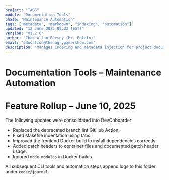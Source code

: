 ```yaml
---
project: "TAGS"
module: "Documentation Tools"
phase: "Maintenance Automation"
tags: ["metadata", "markdown", "indexing", "automation"]
updated: "12 June 2025 09:33 (EST)"
version: "v1.2.6"
author: "Chad Allan Reesey (Mr. Potato)"
email: "education@thenagrygamershow.com"
description: "Manages indexing and metadata injection for project documentation."
---
```


# Documentation Tools – Maintenance Automation
<!-- PATCHED v0.1.0 codex/journal/2025-06-10.md — feature rollup summary -->

# Feature Rollup – June 10, 2025

The following updates were consolidated into DevOnboarder:

- Replaced the deprecated branch lint GitHub Action.
- Fixed Makefile indentation using tabs.
- Improved the frontend Docker build to install dependencies correctly.
- Added patch headers to container files and documented patch header usage.
- Ignored `node_modules` in Docker builds.

All subsequent CLI tools and automation steps append logs to this folder
under `codex/journal`.
